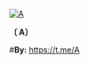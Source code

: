 
<a href="https://ibb.co/sv7XrcH"><img src="https://i.ibb.co/sv7XrcH/A.jpg" alt="A" border="0"></a>

**〔 A〕**

#**By:** https://t.me/A

<!--
**abdalqadr/abdalqadr** is a ✨ _special_ ✨ repository because its `README.md` (this file) appears on your GitHub profile.

Here are some ideas to get you started:

- 🔭 I’m currently working on ...
- 🌱 I’m currently learning ...
- 👯 I’m looking to collaborate on ...
- 🤔 I’m looking for help with ...
- 💬 Ask me about ...
- 📫 How to reach me: ...
- 😄 Pronouns: ...
- ⚡ Fun fact: ...
-->
